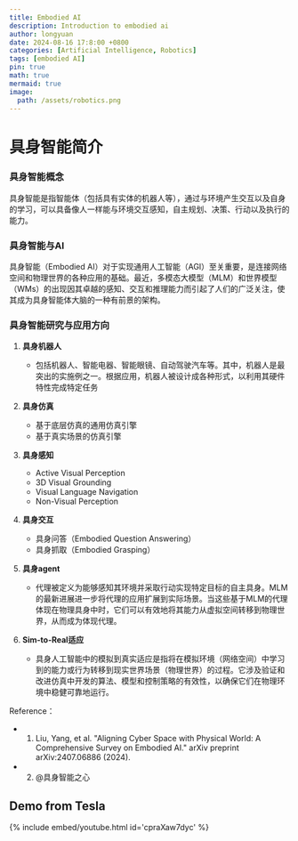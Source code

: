 ```yaml
---
title: Embodied AI
description: Introduction to embodied ai
author: longyuan
date: 2024-08-16 17:8:00 +0800
categories: [Artificial Intelligence, Robotics]
tags: [embodied AI]
pin: true
math: true
mermaid: true
image:
  path: /assets/robotics.png
---
```




# 具身智能简介



### 具身智能概念

具身智能是指智能体（包括具有实体的机器人等），通过与环境产生交互以及自身的学习，可以具备像人一样能与环境交互感知，自主规划、决策、行动以及执行的能力。

### 具身智能与AI

具身智能（Embodied AI）对于实现通用人工智能（AGI）至关重要，是连接网络空间和物理世界的各种应用的基础。最近，多模态大模型（MLM）和世界模型（WMs）的出现因其卓越的感知、交互和推理能力而引起了人们的广泛关注，使其成为具身智能体大脑的一种有前景的架构。



### 具身智能研究与应用方向

1. **具身机器人**
   - 包括机器人、智能电器、智能眼镜、自动驾驶汽车等。其中，机器人是最突出的实施例之一。根据应用，机器人被设计成各种形式，以利用其硬件特性完成特定任务
2. **具身仿真**
   - 基于底层仿真的通用仿真引擎
   - 基于真实场景的仿真引擎
3. **具身感知**
   - Active Visual Perception
   - 3D Visual Grounding
   - Visual Language Navigation
   - Non-Visual Perception

4. **具身交互**
   - 具身问答（Embodied Question Answering）
   - 具身抓取（Embodied Grasping）

5. **具身agent**
   - 代理被定义为能够感知其环境并采取行动实现特定目标的自主具身。MLM的最新进展进一步将代理的应用扩展到实际场景。当这些基于MLM的代理体现在物理具身中时，它们可以有效地将其能力从虚拟空间转移到物理世界，从而成为体现代理。
6. **Sim-to-Real适应**
   - 具身人工智能中的模拟到真实适应是指将在模拟环境（网络空间）中学习到的能力或行为转移到现实世界场景（物理世界）的过程。它涉及验证和改进仿真中开发的算法、模型和控制策略的有效性，以确保它们在物理环境中稳健可靠地运行。

Reference：
* 1. Liu, Yang, et al. "Aligning Cyber Space with Physical World: A Comprehensive Survey on Embodied AI." arXiv preprint arXiv:2407.06886 (2024).
* 2. @具身智能之心
          
  
          


## Demo from Tesla

{% include embed/youtube.html id='cpraXaw7dyc' %}


